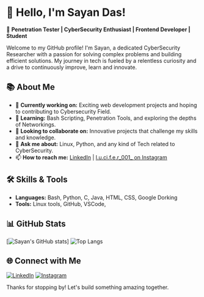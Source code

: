 # 👋 Hello, I'm Sayan Das!

🌟 **Penetration Tester | CyberSecurity Enthusiast | Frontend Developer | Student**

Welcome to my GitHub profile! I'm Sayan, a dedicated CyberSecurity Researcher with a passion for solving complex problems and building efficient solutions. My journey in tech is fueled by a relentless curiosity and a drive to continuously improve, learn and innovate.

## 📚 About Me

- 🔭 **Currently working on:** Exciting web development projects and hoping to contributing to Cybersecurity Field.
- 🌱 **Learning:** Bash Scripting, Penetration Tools, and exploring the depths of Networkings.
- 👯 **Looking to collaborate on:** Innovative projects that challenge my skills and knowledge.
- 💬 **Ask me about:** Linux, Python, and any kind of Tech related to CyberSecurity.
- 📫 **How to reach me:**  [LinkedIn](https://www.linkedin.com/in/sayan-das-05a255316/) | [l.u.ci.f.e.r_001_ on Instagram](https://www.instagram.com/l.u.c.i.f.e.r_001_/)


## 🛠️ Skills & Tools

- **Languages:** Bash, Python, C, Java, HTML, CSS, Google Dorking
- **Tools:** Linux tools, GitHub, VSCode,

## 📊 GitHub Stats

[![Sayan's GitHub stats](https://github-readme-stats.vercel.app/api?username=Sayan-das-001&show_icons=true&theme=radical)]
![Top Langs](https://github-readme-stats.vercel.app/api/top-langs/?username=Sayan-das-001&layout=compact&theme=radical)

## 🌐 Connect with Me

[![LinkedIn](https://img.shields.io/badge/LinkedIn-%230077B5.svg?&style=for-the-badge&logo=linkedin&logoColor=white)](https://www.linkedin.com/in/sayan-das-05a255316/)
[![Instagram](https://img.shields.io/badge/Instagram-%23E4405F.svg?&style=for-the-badge&logo=instagram&logoColor=white)](https://www.instagram.com/l.u.c.i.f.e.r_001_/)


Thanks for stopping by! Let's build something amazing together.
